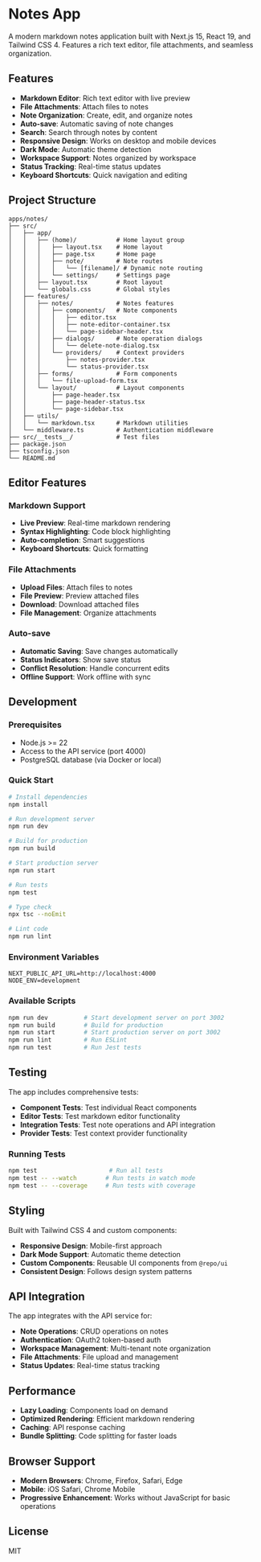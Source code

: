 # Notes App

A modern markdown notes application built with Next.js 15, React 19, and Tailwind CSS 4. Features a rich text editor, file attachments, and seamless organization.

## Features

- **Markdown Editor**: Rich text editor with live preview
- **File Attachments**: Attach files to notes
- **Note Organization**: Create, edit, and organize notes
- **Auto-save**: Automatic saving of note changes
- **Search**: Search through notes by content
- **Responsive Design**: Works on desktop and mobile devices
- **Dark Mode**: Automatic theme detection
- **Workspace Support**: Notes organized by workspace
- **Status Tracking**: Real-time status updates
- **Keyboard Shortcuts**: Quick navigation and editing

## Project Structure

```
apps/notes/
├── src/
│   ├── app/
│   │   ├── (home)/           # Home layout group
│   │   │   ├── layout.tsx    # Home layout
│   │   │   ├── page.tsx      # Home page
│   │   │   ├── note/         # Note routes
│   │   │   │   └── [filename]/ # Dynamic note routing
│   │   │   └── settings/     # Settings page
│   │   ├── layout.tsx        # Root layout
│   │   └── globals.css       # Global styles
│   ├── features/
│   │   ├── notes/            # Notes features
│   │   │   ├── components/   # Note components
│   │   │   │   ├── editor.tsx
│   │   │   │   ├── note-editor-container.tsx
│   │   │   │   └── page-sidebar-header.tsx
│   │   │   ├── dialogs/      # Note operation dialogs
│   │   │   │   └── delete-note-dialog.tsx
│   │   │   └── providers/    # Context providers
│   │   │       ├── notes-provider.tsx
│   │   │       └── status-provider.tsx
│   │   ├── forms/            # Form components
│   │   │   └── file-upload-form.tsx
│   │   └── layout/           # Layout components
│   │       ├── page-header.tsx
│   │       ├── page-header-status.tsx
│   │       └── page-sidebar.tsx
│   ├── utils/
│   │   └── markdown.tsx      # Markdown utilities
│   └── middleware.ts         # Authentication middleware
├── src/__tests__/            # Test files
├── package.json
├── tsconfig.json
└── README.md
```

## Editor Features

### Markdown Support

- **Live Preview**: Real-time markdown rendering
- **Syntax Highlighting**: Code block highlighting
- **Auto-completion**: Smart suggestions
- **Keyboard Shortcuts**: Quick formatting

### File Attachments

- **Upload Files**: Attach files to notes
- **File Preview**: Preview attached files
- **Download**: Download attached files
- **File Management**: Organize attachments

### Auto-save

- **Automatic Saving**: Save changes automatically
- **Status Indicators**: Show save status
- **Conflict Resolution**: Handle concurrent edits
- **Offline Support**: Work offline with sync

## Development

### Prerequisites

- Node.js >= 22
- Access to the API service (port 4000)
- PostgreSQL database (via Docker or local)

### Quick Start

```bash
# Install dependencies
npm install

# Run development server
npm run dev

# Build for production
npm run build

# Start production server
npm run start

# Run tests
npm test

# Type check
npx tsc --noEmit

# Lint code
npm run lint
```

### Environment Variables

```env
NEXT_PUBLIC_API_URL=http://localhost:4000
NODE_ENV=development
```

### Available Scripts

```bash
npm run dev          # Start development server on port 3002
npm run build        # Build for production
npm run start        # Start production server on port 3002
npm run lint         # Run ESLint
npm run test         # Run Jest tests
```

## Testing

The app includes comprehensive tests:

- **Component Tests**: Test individual React components
- **Editor Tests**: Test markdown editor functionality
- **Integration Tests**: Test note operations and API integration
- **Provider Tests**: Test context provider functionality

### Running Tests

```bash
npm test                    # Run all tests
npm test -- --watch        # Run tests in watch mode
npm test -- --coverage     # Run tests with coverage
```

## Styling

Built with Tailwind CSS 4 and custom components:

- **Responsive Design**: Mobile-first approach
- **Dark Mode Support**: Automatic theme detection
- **Custom Components**: Reusable UI components from `@repo/ui`
- **Consistent Design**: Follows design system patterns

## API Integration

The app integrates with the API service for:

- **Note Operations**: CRUD operations on notes
- **Authentication**: OAuth2 token-based auth
- **Workspace Management**: Multi-tenant note organization
- **File Attachments**: File upload and management
- **Status Updates**: Real-time status tracking

## Performance

- **Lazy Loading**: Components load on demand
- **Optimized Rendering**: Efficient markdown rendering
- **Caching**: API response caching
- **Bundle Splitting**: Code splitting for faster loads

## Browser Support

- **Modern Browsers**: Chrome, Firefox, Safari, Edge
- **Mobile**: iOS Safari, Chrome Mobile
- **Progressive Enhancement**: Works without JavaScript for basic operations

## License

MIT
